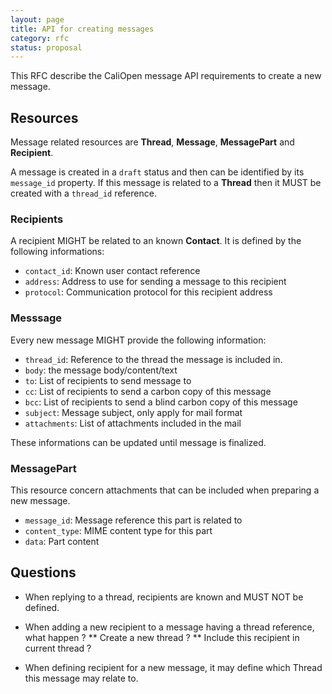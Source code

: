 ```yaml
---
layout: page
title: API for creating messages
category: rfc
status: proposal
---
```


This RFC describe the CaliOpen message API requirements to create a new message.

## Resources

Message related resources are **Thread**, **Message**, **MessagePart** and **Recipient**.

A message is created in a `draft` status and then can be identified by its `message_id`
property. If this message is related to a **Thread** then it MUST be created with a
`thread_id` reference.

### Recipients

A recipient MIGHT be related to an known **Contact**. It is defined by
the following informations:

* `contact_id`: Known user contact reference
* `address`: Address to use for sending a message to this recipient
* `protocol`: Communication protocol for this recipient address

### Messsage

Every new message MIGHT provide the following information:

* `thread_id`: Reference to the thread the message is included in.
* `body`: the message body/content/text
* `to`: List of recipients to send message to
* `cc`: List of recipients to send a carbon copy of this message
* `bcc`: List of recipients to send a blind carbon copy of this message
* `subject`: Message subject, only apply for mail format
* `attachments`: List of attachments included in the mail

These informations can be updated until message is finalized.

### MessagePart

This resource concern attachments that can be included when preparing a new message.

* `message_id`: Message reference this part is related to
* `content_type`: MIME content type for this part
* `data`: Part content

## Questions

* When replying to a thread, recipients are known and MUST NOT be defined.

* When adding a new recipient to a message having a thread reference, what happen ?
    ** Create a new thread ?
    ** Include this recipient in current thread ?

* When defining recipient for a new message, it may define which Thread
 this message may relate to.
